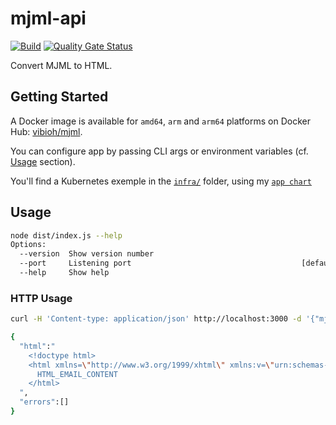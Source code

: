 # mjml-api

[![Build](https://github.com/ViBiOh/mjml-api/workflows/Build/badge.svg)](https://github.com/ViBiOh/mjml-api/actions)
[![Quality Gate Status](https://sonarcloud.io/api/project_badges/measure?project=ViBiOh_mjml-api&metric=alert_status)](https://sonarcloud.io/dashboard?id=ViBiOh_mjml-api)

Convert MJML to HTML.

## Getting Started

A Docker image is available for `amd64`, `arm` and `arm64` platforms on Docker Hub: [vibioh/mjml](https://hub.docker.com/r/vibioh/mjml/tags).

You can configure app by passing CLI args or environment variables (cf. [Usage](#usage) section).

You'll find a Kubernetes exemple in the [`infra/`](infra/) folder, using my [`app chart`](https://github.com/ViBiOh/charts/tree/main/app)

## Usage

```bash
node dist/index.js --help
Options:
  --version  Show version number                                       [boolean]
  --port     Listening port                                      [default: 3000]
  --help     Show help                                                 [boolean]
```

### HTTP Usage

```bash
curl -H 'Content-type: application/json' http://localhost:3000 -d '{"mjml":"<mjml></mjml>"}'

{
  "html":"
    <!doctype html>
    <html xmlns=\"http://www.w3.org/1999/xhtml\" xmlns:v=\"urn:schemas-microsoft-com:vml\" xmlns:o=\"urn:schemas-microsoft-com:office:office\">
      HTML_EMAIL_CONTENT
    </html>
  ",
  "errors":[]
}
```
